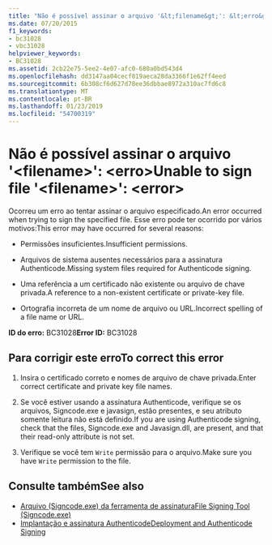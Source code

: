 ```yaml
---
title: "Não é possível assinar o arquivo '&lt;filename&gt;': &lt;erro&gt;"
ms.date: 07/20/2015
f1_keywords:
- bc31028
- vbc31028
helpviewer_keywords:
- BC31028
ms.assetid: 2cb22e75-5ee2-4e07-afc0-680a0bd543d4
ms.openlocfilehash: dd3147aa04cecf819aeca28da3366f1e62ff4eed
ms.sourcegitcommit: 6b308cf6d627d78ee36dbbae8972a310ac7fd6c8
ms.translationtype: MT
ms.contentlocale: pt-BR
ms.lasthandoff: 01/23/2019
ms.locfileid: "54700319"
---
```

# <a name="unable-to-sign-file-ltfilenamegt-lterrorgt"></a><span data-ttu-id="37acd-102">Não é possível assinar o arquivo '&lt;filename&gt;': &lt;erro&gt;</span><span class="sxs-lookup"><span data-stu-id="37acd-102">Unable to sign file '&lt;filename&gt;': &lt;error&gt;</span></span>
<span data-ttu-id="37acd-103">Ocorreu um erro ao tentar assinar o arquivo especificado.</span><span class="sxs-lookup"><span data-stu-id="37acd-103">An error occurred when trying to sign the specified file.</span></span> <span data-ttu-id="37acd-104">Esse erro pode ter ocorrido por vários motivos:</span><span class="sxs-lookup"><span data-stu-id="37acd-104">This error may have occurred for several reasons:</span></span>  
  
-   <span data-ttu-id="37acd-105">Permissões insuficientes.</span><span class="sxs-lookup"><span data-stu-id="37acd-105">Insufficient permissions.</span></span>  
  
-   <span data-ttu-id="37acd-106">Arquivos de sistema ausentes necessários para a assinatura Authenticode.</span><span class="sxs-lookup"><span data-stu-id="37acd-106">Missing system files required for Authenticode signing.</span></span>  
  
-   <span data-ttu-id="37acd-107">Uma referência a um certificado não existente ou arquivo de chave privada.</span><span class="sxs-lookup"><span data-stu-id="37acd-107">A reference to a non-existent certificate or private-key file.</span></span>  
  
-   <span data-ttu-id="37acd-108">Ortografia incorreta de um nome de arquivo ou URL.</span><span class="sxs-lookup"><span data-stu-id="37acd-108">Incorrect spelling of a file name or URL.</span></span>  
  
 <span data-ttu-id="37acd-109">**ID do erro:** BC31028</span><span class="sxs-lookup"><span data-stu-id="37acd-109">**Error ID:** BC31028</span></span>  
  
## <a name="to-correct-this-error"></a><span data-ttu-id="37acd-110">Para corrigir este erro</span><span class="sxs-lookup"><span data-stu-id="37acd-110">To correct this error</span></span>  
  
1.  <span data-ttu-id="37acd-111">Insira o certificado correto e nomes de arquivo de chave privada.</span><span class="sxs-lookup"><span data-stu-id="37acd-111">Enter correct certificate and private key file names.</span></span>  
  
2.  <span data-ttu-id="37acd-112">Se você estiver usando a assinatura Authenticode, verifique se os arquivos, Signcode.exe e javasign, estão presentes, e seu atributo somente leitura não está definido.</span><span class="sxs-lookup"><span data-stu-id="37acd-112">If you are using Authenticode signing, check that the files, Signcode.exe and Javasign.dll, are present, and that their read-only attribute is not set.</span></span>  
  
3.  <span data-ttu-id="37acd-113">Verifique se você tem `Write` permissão para o arquivo.</span><span class="sxs-lookup"><span data-stu-id="37acd-113">Make sure you have `Write` permission to the file.</span></span>  
  
## <a name="see-also"></a><span data-ttu-id="37acd-114">Consulte também</span><span class="sxs-lookup"><span data-stu-id="37acd-114">See also</span></span>
- [<span data-ttu-id="37acd-115">Arquivo (Signcode.exe) da ferramenta de assinatura</span><span class="sxs-lookup"><span data-stu-id="37acd-115">File Signing Tool (Signcode.exe)</span></span>](https://msdn.microsoft.com/library/2d299154-34ea-41ba-ad12-17075bb7e1db)
- [<span data-ttu-id="37acd-116">Implantação e assinatura Authenticode</span><span class="sxs-lookup"><span data-stu-id="37acd-116">Deployment and Authenticode Signing</span></span>](https://msdn.microsoft.com/library/ecc3f059-da2e-445b-9b87-5b2978e2f8b2)
